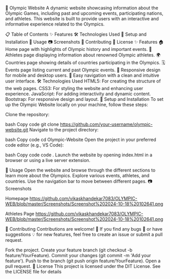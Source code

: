 🏅 Olympic Website
A dynamic website showcasing information about the Olympic Games, including past and upcoming events, participating nations, and athletes. This website is built to provide users with an interactive and informative experience related to the Olympics.

📋 Table of Contents
✨ Features
🛠️ Technologies Used
🚀 Setup and Installation
📖 Usage
📷 Screenshots
🤝 Contributing
📄 License
✨ Features
🏠 Home page with highlights of Olympic history and important events.
🏅 Athletes page displaying information about renowned Olympic athletes.
🌍 Countries page showing details of countries participating in the Olympics.
🗓️ Events page listing current and past Olympic events.
📱 Responsive design for mobile and desktop users.
🚀 Easy navigation with a clean and intuitive user interface.
🛠️ Technologies Used
HTML5: For creating the structure of the web pages.
CSS3: For styling the website and enhancing user experience.
JavaScript: For adding interactivity and dynamic content.
Bootstrap: For responsive design and layout.
🚀 Setup and Installation
To set up the Olympic Website locally on your machine, follow these steps:

Clone the repository:

bash
Copy code
git clone https://github.com/your-username/olympic-website.git
Navigate to the project directory:

bash
Copy code
cd Olympic-Website
Open the project in your preferred code editor (e.g., VS Code):

bash
Copy code
code .
Launch the website by opening index.html in a browser or using a live server extension.

📖 Usage
Open the website and browse through the different sections to learn more about the Olympics.
Explore various events, athletes, and countries.
Use the navigation bar to move between different pages.
📷 Screenshots

Homepage
https://github.com/vikaskhandekar7083/OLYMPIC-WEB/blob/master/Screenshots/Screenshot%202024-10-18%20102641.png

Athletes Page
https://github.com/vikaskhandekar7083/OLYMPIC-WEB/blob/master/Screenshots/Screenshot%202024-10-18%20102641.png

🤝 Contributing
Contributions are welcome! 🎉 If you find any bugs 🐛 or have suggestions 💡 for new features, feel free to create an issue or submit a pull request.

Fork the project.
Create your feature branch (git checkout -b feature/YourFeature).
Commit your changes (git commit -m 'Add your feature').
Push to the branch (git push origin feature/YourFeature).
Open a pull request.
📄 License
This project is licensed under the DIT License. See the LICENSE file for details
